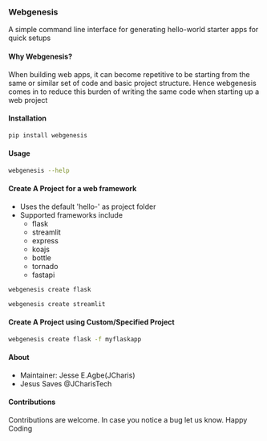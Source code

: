 ### Webgenesis
A simple command line interface for generating hello-world starter apps for 
quick setups


#### Why Webgenesis?
When building web apps, it can become repetitive to be starting from the same or similar set of code and basic project structure. Hence webgenesis comes in to
reduce this burden of writing the same code when starting up a web project



#### Installation
```bash
pip install webgenesis
```


#### Usage
```bash
webgenesis --help

```


#### Create A Project for a web framework
+ Uses the default 'hello-<webframework>' as project folder
+ Supported frameworks include
	- flask
	- streamlit
	- express
	- koajs
	- bottle
	- tornado
	- fastapi

```bash
webgenesis create flask

```

```bash
webgenesis create streamlit

```

#### Create A Project using Custom/Specified Project
```bash
webgenesis create flask -f myflaskapp
```



#### About
+ Maintainer: Jesse E.Agbe(JCharis)
+ Jesus Saves @JCharisTech


#### Contributions
Contributions are welcome. In case you notice a bug let us know.
Happy Coding
